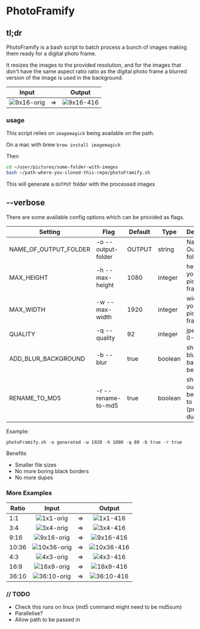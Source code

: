 # PhotoFramify

## tl;dr

PhotoFramify is a bash script to batch process a bunch of images making them ready for a digital photo frame.

It resizes the images to the provided resolution, and for the images that don't have the same aspect ratio ratio as the digital photo frame a blurred version of the image is used in the background.

|           Input           |    |          Output         |
|:-------------------------:|----|:-----------------------:|
|  ![9x16-orig][9x16-orig]  | => |  ![9x16-416][9x16-416]  |

### usage

This script relies on `imagemagick` being available on the path.

On a mac with brew `brew install imagemagick`

Then
``` bash
cd ~/user/pictures/some-folder-with-images
bash ~/path-where-you-cloned-this-repo/photoFramify.sh
```

This will generate a `OUTPUT` folder with the processed images

## --verbose

There are some available config options which can be provided as flags.

| Setting               | Flag               | Default | Type    | Description                                                  |
|-----------------------|--------------------|---------|---------|--------------------------------------------------------------|
| NAME_OF_OUTPUT_FOLDER | -o --output-folder | OUTPUT  | string  | Name of Output folder                                        |
| MAX_HEIGHT            | -h --max-height    | 1080    | integer | height of your picture frame (px)                            |
| MAX_WIDTH             | -w --max-width     | 1920    | integer | width of your picture frame (px)                             |
| QUALITY               | -q --quality       | 92      | integer | jpeg quality 0-100                                           |
| ADD_BLUR_BACKGROUND   | -b --blur          | true    | boolean | should the blurred background be added                       |
| RENAME_TO_MD5         | -r --rename-to-md5 | true    | boolean | should the output file be renamed to the md5 (prevent dupes) |

Example:
```
photoFramify.sh -o generated -w 1920 -h 1080 -q 80 -b true -r true
```

Benefits

- Smaller file sizes
- No more boring black borders
- No more dupes

### More Examples

| Ratio |           Input           |    |          Output         |
|-------|:-------------------------:|----|:-----------------------:|
| 1:1   |   ![1x1-orig][1x1-orig]   | => |   ![1x1-416][1x1-416]   |
| 3:4   |   ![3x4-orig][3x4-orig]   | => |   ![3x4-416][3x4-416]   |
| 9:16  |  ![9x16-orig][9x16-orig]  | => |  ![9x16-416][9x16-416]  |
| 10:36 | ![10x36-orig][10x36-orig] | => | ![10x36-416][10x36-416] |
| 4:3   |   ![4x3-orig][4x3-orig]   | => |   ![4x3-416][4x3-416]   |
| 16:9  |  ![16x9-orig][16x9-orig]  | => |  ![16x9-416][16x9-416]  |
| 36:10 | ![36:10-orig][36x10-orig] | => | ![36:10-416][36x10-416] |

### // TODO

- Check this runs on linux (md5 command might need to be md5sum)
- Parallelise?
- Allow path to be passed in

<!-- original -->

[1x1-orig]: http://res.cloudinary.com/automattech/image/upload/c_scale,h_300/v1533056456/photoFramify/original/1x1_vincent-van-zalinge-390780-unsplash.jpg
[3x4-orig]: http://res.cloudinary.com/automattech/image/upload/c_scale,h_300/v1533056455/photoFramify/original/3x4_shownen-kang-757155-unsplash.jpg
[9x16-orig]: http://res.cloudinary.com/automattech/image/upload/c_scale,h_300/v1533056454/photoFramify/original/9x16_kwang-mathurosemontri-110344-unsplash.jpg
[10x36-orig]: http://res.cloudinary.com/automattech/image/upload/c_scale,h_300/v1533056455/photoFramify/original/10x36_brad-knight-757239-unsplash.jpg
[4x3-orig]: http://res.cloudinary.com/automattech/image/upload/c_scale,w_500/v1533056455/photoFramify/original/4x3_elevate-755046-unsplash.jpg
[16x9-orig]: http://res.cloudinary.com/automattech/image/upload/c_scale,w_500/v1533056455/photoFramify/original/16x9_ales-krivec-2050-unsplash.jpg
[36x10-orig]: http://res.cloudinary.com/automattech/image/upload/c_scale,w_500/v1533056455/photoFramify/original/36x10_jack-b-757028-unsplash.jpg

<!-- w416h234 -->

[1x1-416]: http://res.cloudinary.com/automattech/image/upload/v1533056469/photoFramify/w416h234/b1120ed00f1c496519e710d6767fd9fe.jpg
[3x4-416]: http://res.cloudinary.com/automattech/image/upload/v1533056470/photoFramify/w416h234/f1036e4d4f2a419632f4d504e09a5e73.jpg
[9x16-416]: https://res.cloudinary.com/automattech/image/upload/v1533056469/photoFramify/w416h234/8c134976a3ee07d5254ae466b33cbe8f.jpg
[10x36-416]: http://res.cloudinary.com/automattech/image/upload/v1533056469/photoFramify/w416h234/f1d1de233edcb600b9091f22abb66931.jpg
[4x3-416]: http://res.cloudinary.com/automattech/image/upload/v1533056469/photoFramify/w416h234/c86b967c336f0baecb6a684fed11b6fe.jpg
[16x9-416]: http://res.cloudinary.com/automattech/image/upload/v1533056469/photoFramify/w416h234/8a5399f9d57d70e328e7a15f430113e6.jpg
[36x10-416]: http://res.cloudinary.com/automattech/image/upload/v1533056469/photoFramify/w416h234/b38db11e754260c27c3701d66bc12e1e.jpg

<!-- w1920h1080 -->